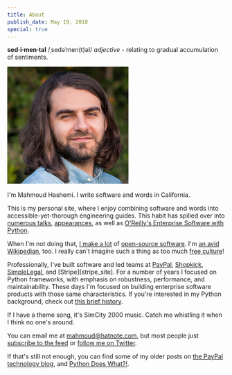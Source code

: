 ```yaml
---
title: About
publish_date: May 19, 2018
special: true
---
```


**sed·i·men·tal** /ˌsedəˈmen(t)əl/ *adjective* - relating to gradual accumulation of sentiments.

<a target="_blank" href="/uploads/me/me_2.jpg"><img title="Yours truly" src="/uploads/me/me_2.jpg" width=280></a>

I'm Mahmoud Hashemi. I write software and words in California.

This is my personal site, where I enjoy combining software and words
into accessible-yet-thorough engineering guides. This habit has
spilled over into [numerous talks](/talks.html),
[appearances](/appearances.html), as well as [O'Reilly's Enterprise
Software with Python][esp].

When I'm not doing that, [I make a lot][gh] of
[open-source software][osp]. I'm [an avid Wikipedian][hn], too. I
really can't imagine such a thing as too much [free culture][fc]!

Professionally, I've built software and led teams at
[PayPal][pp_site], [Shopkick][sk_site], [SimpleLegal][sl_site], and
[Stripe][stripe_site]. For a number of years I focused on Python
frameworks, with emphasis on robustness, performance, and
maintainability. These days I'm focused on building enterprise
software products with those same characteristics. If you're
interested in my Python background, check out [this brief
history](/python_community_intro.html "Python Community Intro").

If I have a theme song, it's SimCity 2000 music. Catch me whistling it
when I think no one's around.

You can email me at mahmoud@hatnote.com, but most people just
[subscribe to the feed][feed] or [follow me on Twitter][tw].

If that's still not enough, you can find some of my older posts on
[the PayPal technology blog][pp_blog], and [Python Does What?!][pdw].

[esp]: https://www.oreilly.com/library/view/enterprise-software-with/9781491943755/
[gh]: https://github.com/mahmoud
[osp]: http://sedimental.org/open_source_projects.html
[hn]: http://sedimental.org/hatnote_projects.html
[fc]: https://en.wikipedia.org/wiki/Free_culture_movement
[pp_site]: https://paypal.com
[sk_site]: https://shopkick.com
[sl_site]: https://simplelegal.com
[sl_site]: https://stripe.com
[pp_blog]: https://medium.com/paypal-tech/search?q=python
[pdw]: https://www.pythondoeswhat.com/
[tw]: https://twitter.com/mhashemi
[feed]: http://sedimental.org/atom.xml

<!--

Belaboring the finer points of software since 2014.

-->
